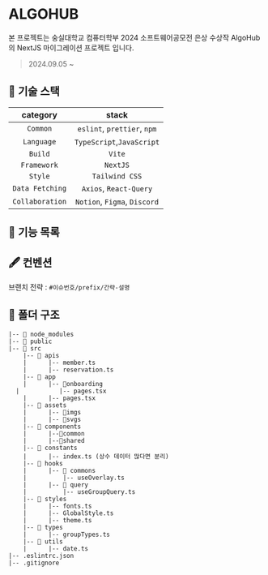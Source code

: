 # ALGOHUB

본 프로젝트는 숭실대학교 컴퓨터학부 2024 소프트웨어공모전 은상 수상작 AlgoHub 의 NextJS 마이그레이션 프로젝트 입니다.

> 2024.09.05 ~

## 🔗 기술 스택

|  **category**   |          **stack**           |
| :-------------: | :--------------------------: |
|    `Common`     | `eslint`, `prettier`, `npm`  |
|   `Language`    |  `TypeScript`,`JavaScript`   |
|     `Build`     |            `Vite`            |
|   `Framework`   |           `NextJS`           |
|     `Style`     |        `Tailwind CSS`        |
| `Data Fetching` |    `Axios`, `React-Query`    |
| `Collaboration` | `Notion`, `Figma`, `Discord` |

## 🎯 기능 목록

## 🖋️ 컨벤션

브랜치 전략 : `#이슈번호/prefix/간략-설명`

## 📁 폴더 구조

```
|-- 📁 node_modules
|-- 📁 public
|-- 📁 src
	|-- 📁 apis
	|      |-- member.ts
	|      |-- reservation.ts
	|-- 📁 app
	|      |-- 📁onboarding
  |           |-- pages.tsx
	|      |-- pages.tsx
	|-- 📁 assets
	|      |-- 📁imgs
	|      |-- 📁svgs
	|-- 📁 components
	|      |--📁common
	|      |--📁shared
	|-- 📁 constants
	|      |-- index.ts (상수 데이터 많다면 분리)
	|-- 📁 hooks
	|      |-- 📁 commons
	|          |-- useOverlay.ts
	|      |-- 📁 query
	|          |-- useGroupQuery.ts
	|-- 📁 styles
	|      |-- fonts.ts
	|      |-- GlobalStyle.ts
	|      |-- theme.ts
	|-- 📁 types
	|      |-- groupTypes.ts
	|-- 📁 utils
	|      |-- date.ts
|-- .eslintrc.json
|-- .gitignore
```
